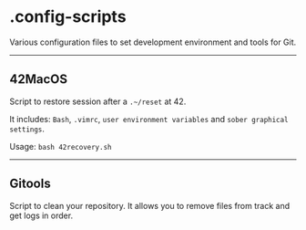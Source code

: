 # .config-scripts

Various configuration files to set development environment and tools for Git.

---

## 42MacOS

Script to restore session after a `.~/reset` at 42.

It includes: `Bash`, `.vimrc`, `user environment variables` and `sober graphical settings`.

Usage: `bash 42recovery.sh`

---

## Gitools

Script to clean your repository. It allows you to remove files from track and get logs in order.
